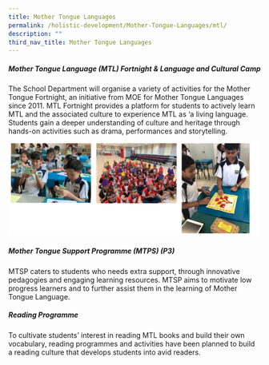 ```yaml
---
title: Mother Tongue Languages
permalink: /holistic-development/Mother-Tongue-Languages/mtl/
description: ""
third_nav_title: Mother Tongue Languages
---
```




##### **Mother Tongue Language (MTL) Fortnight & Language and Cultural Camp**

The School Department will organise a variety of activities for the Mother Tongue Fortnight, an initiative from MOE for Mother Tongue Languages since 2011. MTL Fortnight provides a platform for students to actively learn MTL and the associated culture to experience MTL as ‘a living language. Students gain a deeper understanding of culture and heritage through hands-on activities such as drama, performances and storytelling.

![](/images/mtl1.png)

##### **Mother Tongue Support Programme (MTPS) (P3)**

MTSP caters to students who needs extra support, through innovative pedagogies and engaging learning resources. MTSP aims to motivate low progress learners and to further assist them in the learning of Mother Tongue Language. 

  

##### **Reading Programme** 

To cultivate students’ interest in reading MTL books and build their own vocabulary, reading programmes and activities have been planned to build a reading culture that develops students into avid readers.